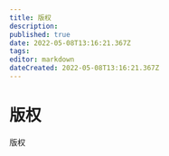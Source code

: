 ```yaml
---
title: 版权
description: 
published: true
date: 2022-05-08T13:16:21.367Z
tags: 
editor: markdown
dateCreated: 2022-05-08T13:16:21.367Z
---
```


# 版权
版权